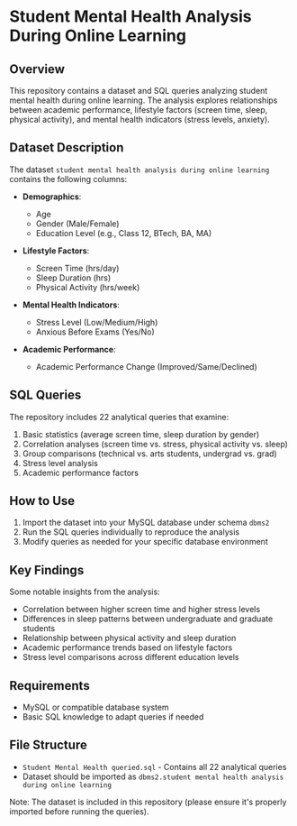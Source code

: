 # Student Mental Health Analysis During Online Learning

## Overview
This repository contains a dataset and SQL queries analyzing student mental health during online learning. The analysis explores relationships between academic performance, lifestyle factors (screen time, sleep, physical activity), and mental health indicators (stress levels, anxiety).

## Dataset Description
The dataset `student mental health analysis during online learning` contains the following columns:

- **Demographics**:
  - Age
  - Gender (Male/Female)
  - Education Level (e.g., Class 12, BTech, BA, MA)

- **Lifestyle Factors**:
  - Screen Time (hrs/day)
  - Sleep Duration (hrs)
  - Physical Activity (hrs/week)

- **Mental Health Indicators**:
  - Stress Level (Low/Medium/High)
  - Anxious Before Exams (Yes/No)

- **Academic Performance**:
  - Academic Performance Change (Improved/Same/Declined)

## SQL Queries
The repository includes 22 analytical queries that examine:

1. Basic statistics (average screen time, sleep duration by gender)
2. Correlation analyses (screen time vs. stress, physical activity vs. sleep)
3. Group comparisons (technical vs. arts students, undergrad vs. grad)
4. Stress level analysis
5. Academic performance factors

## How to Use
1. Import the dataset into your MySQL database under schema `dbms2`
2. Run the SQL queries individually to reproduce the analysis
3. Modify queries as needed for your specific database environment

## Key Findings
Some notable insights from the analysis:

- Correlation between higher screen time and higher stress levels
- Differences in sleep patterns between undergraduate and graduate students
- Relationship between physical activity and sleep duration
- Academic performance trends based on lifestyle factors
- Stress level comparisons across different education levels

## Requirements
- MySQL or compatible database system
- Basic SQL knowledge to adapt queries if needed

## File Structure
- `Student Mental Health queried.sql` - Contains all 22 analytical queries
- Dataset should be imported as `dbms2.student mental health analysis during online learning`

Note: The dataset is included in this repository (please ensure it's properly imported before running the queries).
